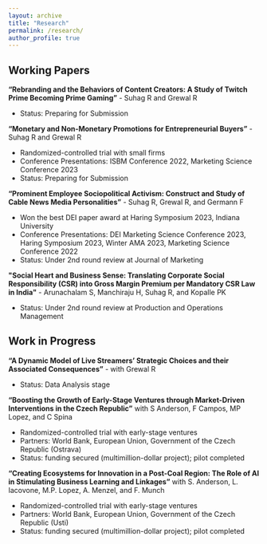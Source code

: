 ```yaml
---
layout: archive
title: "Research" 
permalink: /research/
author_profile: true
---
```

## Working Papers

**“Rebranding and the Behaviors of Content Creators: A Study of Twitch
Prime Becoming Prime Gaming”** - Suhag R and Grewal R
  - Status: Preparing for Submission
  
**“Monetary and Non-Monetary Promotions for Entrepreneurial Buyers”** - Suhag R and Grewal R
  - Randomized-controlled trial with small firms
  - Conference Presentations: ISBM Conference 2022, Marketing Science Conference 2023
  - Status: Preparing for Submission
    
**“Prominent Employee Sociopolitical Activism: Construct
and Study of Cable News Media Personalities”** - Suhag R, Grewal R, and Germann F
  - Won the best DEI paper award at Haring Symposium 2023, Indiana University
  - Conference Presentations: DEI Marketing Science Conference 2023, Haring Symposium
    2023, Winter AMA 2023, Marketing Science Conference 2022
  - Status: Under 2nd round review at Journal of Marketing

**"Social Heart and Business
Sense: Translating Corporate Social Responsibility (CSR) into Gross Margin Premium per
Mandatory CSR Law in India"** - Arunachalam S, Manchiraju H, Suhag R, and Kopalle PK 
  - Status: Under 2nd round review at Production and Operations Management

## Work in Progress

**“A Dynamic Model of Live Streamers’ Strategic Choices and their Associated Consequences”** - with Grewal R
  - Status: Data Analysis stage

**“Boosting the Growth of Early-Stage Ventures through Market-Driven Interventions in the Czech Republic”** with S Anderson, F Campos, MP Lopez, and C Spina
  - Randomized-controlled trial with early-stage ventures
  - Partners: World Bank, European Union, Government of the Czech Republic (Ostrava)
  - Status: funding secured (multimillion-dollar project); pilot completed

**“Creating Ecosystems for Innovation in a Post-Coal Region: The Role of AI in Stimulating Business Learning and Linkages”** with S. Anderson, L. Iacovone, M.P. Lopez, A. Menzel, and F. Munch
  - Randomized-controlled trial with early-stage ventures
  - Partners: World Bank, European Union, Government of the Czech Republic (Usti)
  - Status: funding secured (multimillion-dollar project); pilot completed
